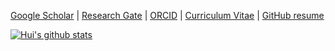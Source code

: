 [Google Scholar](https://scholar.google.com/citations?user=JOh43GIAAAAJ&hl=zh-CN) | [Research Gate](https://www.researchgate.net/profile/Hui-Chong-12) | [ORCID](http://orcid.org/0000-0002-7676-7975) | [Curriculum Vitae](https://github.com/AdeBC/Resume-EN/blob/master/resume.pdf) | [GitHub resume](https://resume.github.io/?AdeBC)

<!--
**AdeBC/AdeBC** is a ✨ _special_ ✨ repository because its `README.md` (this file) appears on your GitHub profile.

Here are some ideas to get you started:

- 🔭 I’m currently working on ...
- 🌱 I’m currently learning ...
- 👯 I’m looking to collaborate on ...
- 🤔 I’m looking for help with ...
- 💬 Ask me about ...
- 📫 How to reach me: ...
- 😄 Pronouns: ...
- ⚡ Fun fact: ...
-->

[![Hui's github stats](https://github-readme-stats.vercel.app/api?username=AdeBC&show_icons=true&theme=ayu-mirage)](https://github.com/anuraghazra/github-readme-stats)

